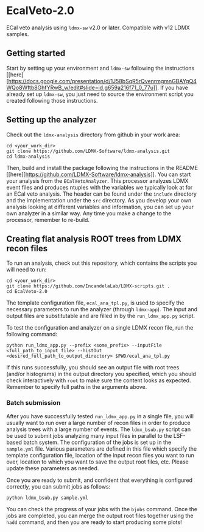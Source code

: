 # EcalVeto-2.0

ECal veto analysis using `ldmx-sw` v2.0 or later. Compatible with v12 LDMX samples.

## Getting started
Start by setting up your environment and `ldmx-sw` following the instructions [[here][https://docs.google.com/presentation/d/1J58bSqR5rQvenrmgmnGBAYgQ4WQo8Wftb8GhfYRwB_w/edit#slide=id.g659a216f71_0_77u]]. If you have already set up `ldmx-sw`, you just need to source the environment script you created following those instructions.

## Setting up the analyzer
Check out the `ldmx-analysis` directory from github in your work area:

```
cd <your_work_dir>
git clone https://github.com/LDMX-Software/ldmx-analysis.git
cd ldmx-analysis
```

Then, build and install the package following the instructions in the README [[here][https://github.com/LDMX-Software/ldmx-analysis]]. You can start your analysis from the `ECalVetoAnalyzer`. This processor analyzes LDMX event files and produces ntuples with the variables we typically look at for an ECal veto analysis. The header can be found under the `include` directory and the implementation under the `src` directory. As you develop your own analysis looking at different variables and information, you can set up your own analyzer in a similar way. Any time you make a change to the processor, remember to re-build.

## Creating flat analysis ROOT trees from LDMX recon files
To run an analysis, check out this repository, which contains the scripts you will need to run:

```
cd <your_work_dir>
git clone https://github.com/IncandelaLab/LDMX-scripts.git .
cd EcalVeto-2.0
```

The template configuration file, `ecal_ana_tpl.py`, is used to specify the necessary parameters to run the analyzer (through `ldmx-app`). The input and output files are substitutable and are filled in by the `run_ldmx_app.py` script.

To test the configuration and analyzer on a single LDMX recon file, run the following command:

```python run_ldmx_app.py --prefix <some_prefix> --inputFile <full_path_to_input_file> --histOut <desired_full_path_to_output_directory> $PWD/ecal_ana_tpl.py ```

If this runs successfully, you should see an output file with root trees (and/or histograms) in the output directory you specified, which you should check interactively with `root` to make sure the content looks as expected. Remember to specify full paths in the arguments above.

### Batch submission
After you have successfully tested `run_ldmx_app.py` in a single file, you will usually want to run over a large number of recon files in order to produce analysis trees with a large number of events. The `ldmx_bsub.py` script can be used to submit jobs analyzing many input files in parallel to the LSF-based batch system. The configuration of the jobs is set up in the `sample.yml` file. Various parameters are defined in this file which specify the template configuration file, location of the input recon files you want to run over, location to which you want to save the output root files, etc. Please update these parameters as needed.

Once you are ready to submit, and confident that everything is configured correctly, you can submit jobs as follows:

```
python ldmx_bsub.py sample.yml
```

You can check the progress of your jobs with the `bjobs` command. Once the jobs are completed, you can merge the output root files together using the `hadd` command, and then you are ready to start producing some plots!
